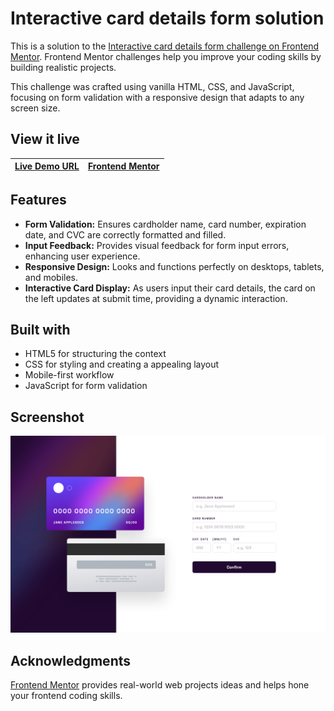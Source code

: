 # Interactive card details form solution

This is a solution to the [Interactive card details form challenge on Frontend Mentor](https://www.frontendmentor.io/challenges/interactive-card-details-form-XpS8cKZDWw). Frontend Mentor challenges help you improve your coding skills by building realistic projects.

This challenge was crafted using vanilla HTML, CSS, and JavaScript, focusing on form validation with a responsive design that adapts to any screen size.

## View it live

| [Live Demo URL](https://ionstici.github.io/interactive-card-details-form) | [Frontend Mentor](https://www.frontendmentor.io/solutions/interactive-card-details-form-XSJcxZvsaK) |
| ------------------------------------------------------------------------- | --------------------------------------------------------------------------------------------------- |

## Features

- **Form Validation:** Ensures cardholder name, card number, expiration date, and CVC are correctly formatted and filled.
- **Input Feedback:** Provides visual feedback for form input errors, enhancing user experience.
- **Responsive Design:** Looks and functions perfectly on desktops, tablets, and mobiles.
- **Interactive Card Display:** As users input their card details, the card on the left updates at submit time, providing a dynamic interaction.

## Built with

- HTML5 for structuring the context
- CSS for styling and creating a appealing layout
- Mobile-first workflow
- JavaScript for form validation

## Screenshot

![](./images/screenshot.png)

## Acknowledgments

[Frontend Mentor](http://frontendmentor.io) provides real-world web projects ideas and helps hone your frontend coding skills.

<!-- ### Primary

- Linear gradient (active input border): hsl(249, 99%, 64%) to hsl(278, 94%, 30%)
- Red (input errors): hsl(0, 100%, 66%)

### Neutral

- White: hsl(0, 0%, 100%)
- Light grayish violet: hsl(270, 3%, 87%)
- Dark grayish violet: hsl(279, 6%, 55%)
- Very dark violet: hsl(278, 68%, 11%)

### Body Copy

- Font size: 18px

### Font

- Family: [Space Grotesk](https://fonts.google.com/specimen/Space+Grotesk)
- Weights: 500 -->
